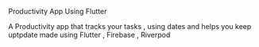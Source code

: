 Productivity App Using Flutter

A Productivity app that tracks your tasks , using dates and helps you keep uptpdate made using Flutter , Firebase , Riverpod

